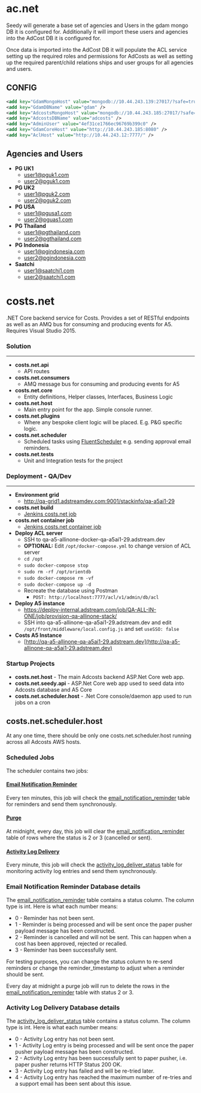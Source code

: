 # ac.net

Seedy will generate a base set of agencies and Users in the gdam mongo DB it is configured for. Additionally it will import these users and agencies into the AdCost DB it is configured for.

Once data is imported into the AdCost DB it will populate the ACL service setting up the required roles and permissions for AdCosts as well as setting up the required parent/child relations ships and user groups for all agencies and users.

CONFIG
------

```xml
<add key="GdamMongoHost" value="mongodb://10.44.243.139:27017/?safe=true" />
<add key="GdamDBName" value="gdam" />
<add key="AdcostsMongoHost" value="mongodb://10.44.243.185:27017/?safe=true" />
<add key="AdcostsDBName" value="adcosts" />
<add key="AdminUser" value="4ef31ce1766ec96769b399c0" />
<add key="GdamCoreHost" value="http://10.44.243.185:8080" />
<add key="AclHost" value="http://10.44.243.12:7777/" />
```

Agencies and Users
----
* **PG UK1**
	* user1@pguk1.com
	* user2@pguk1.com
* **PG UK2**
	* user1@pguk2.com
	* user2@pguk2.com
* **PG USA**
	* user1@pgusa1.com
	* user2@pguas1.com
* **PG Thailand**
	* user1@pgthailand.com
	* user2@pgthailand.com
* **PG Indonesia**
	* user1@pgindonesia.com
	* user2@pgindonesia.com
* **Saatchi**
	* user1@saatchi1.com
	* user2@saatchi1.com 
# costs.net


.NET Core backend service for Costs. Provides a set of RESTful endpoints as well as an AMQ bus for consuming and producing events for A5. Requires Visual Studio 2015. 

### Solution
---
* **costs.net.api**
	* API routes
* **costs.net.consumers**
	* AMQ message bus for consuming and producing events for A5
* **costs.net.core**
	* Entity definitions, Helper classes, Interfaces, Business Logic
* **costs.net.host**
	* Main entry point for the app. Simple console runner. 
* **costs.net.plugins**
	* Where any bespoke client logic will be placed. E.g. P&G specific logic.
* **costs.net.scheduler**
	* Scheduled tasks using [FluentScheduler](https://github.com/fluentscheduler/FluentScheduler) e.g. sending approval email reminders.
* **costs.net.tests**
	* Unit and Integration tests for the project



### Deployment - QA/Dev
---
* **Environment grid**
    * http://qa-grid1.adstreamdev.com:9001/stackinfo/qa-a5ai1-29
* **costs.net build**
	* [Jenkins costs.net job](https://jenkins-internal.adstream.com/job/costs-net-build/) 
* **costs.net container job**
	* [Jenkins costs.net container job](https://jenkins-internal.adstream.com/job/costs-net-container/)
* **Deploy ACL server**
    * SSH to qa-a5-allinone-docker-qa-a5ai1-29.adstream.dev
    * **OPTIONAL:** Edit ``/opt/docker-compose.yml`` to change version of ACL server
    * ``cd /opt``
    * ``sudo docker-compose stop``
    * ``sudo rm -rf /opt/orientdb``
    * ``sudo docker-compose rm -vf``
    * ``sudo docker-compose up -d``
    * Recreate the database using Postman
	    * ``POST: http://localhost:7777/acl/v1/admin/db/acl``
* **Deploy A5 instance**
    * https://deploy-internal.adstream.com/job/QA-ALL-IN-ONE/job/provision-qa-allinone-stack/
    * SSH into qa-a5-allinone-qa-a5ai1-29.adstream.dev and edit ``/opt/front/middleware/local.config.js`` and set ``useSSO: false``
* **Costs A5 Instance**
	* [http://qa-a5-allinone-qa-a5ai1-29.adstream.dev](http://qa-a5-allinone-qa-a5ai1-29.adstream.dev)
	

### Startup Projects

* **costs.net.host** - The main Adcosts backend ASP.Net Core web app.
* **costs.net.seedy.api** - ASP.Net Core web app used to seed data into Adcosts database and A5 Core
* **costs.net.scheduler.host** - .Net Core console/daemon app used to run jobs on a cron

## costs.net.scheduler.host
At any one time, there should be only one costs.net.scheduler.host running across all Adcosts AWS hosts.

### Scheduled Jobs
The scheduler contains two jobs:  

#### [Email Notification Reminder](costs.net.scheduler.core/Jobs/EmailNotificationReminderJob.cs)
Every ten minutes, this job will check the [email_notification_reminder](costs.net.database/migration/schema/V1.0/V1.0.0__Initial.sql) table for reminders and send them synchronously.  

#### [Purge](costs.net.scheduler.core/Jobs/PurgeJob.cs)
At midnight, every day, this job will clear the [email_notification_reminder](costs.net.database/migration/schema/V1.0/V1.0.0__Initial.sql) table of rows where the status is 2 or 3 (cancelled or sent).

#### [Activity Log Delivery](costs.net.scheduler.core/Jobs/ActivityLogDeliveryJob.cs)
Every minute, this job will check the [activity_log_deliver_status](costs.net.database/migration/schema/V1.1/V1.1.39__Create_activity_log_delivery_table.sql) table for monitoring activity log entries and send them synchronously.
  
### Email Notification Reminder Database details
The [email_notification_reminder](costs.net.database/migration/schema/V1.0/V1.0.0__Initial.sql) table contains a status column. The column type is int. Here is what each number means:

* 0 - Reminder has not been sent.  
* 1 - Reminder is being processed and will be sent once the paper pusher payload message has been constructed.  
* 2 - Reminder is cancelled and will not be sent. This can happen when a cost has been approved, rejected or recalled.  
* 3 - Reminder has been successfully sent.  

For testing purposes, you can change the status column to re-send reminders or change the reminder_timestamp to adjust when a reminder should be sent.

Every day at midnight a purge job will run to delete the rows in the [email_notification_reminder](costs.net.database/migration/schema/V1.0/V1.0.0__Initial.sql) table with status 2 or 3.

### Activity Log Delivery Database details
The [activity_log_deliver_status](costs.net.database/migration/schema/V1.1/V1.1.39__Create_activity_log_delivery_table.sql) table contains a status column. The column type is int. Here is what each number means:

* 0 - Activity Log entry has not been sent.
* 1 - Activity Log entry is being processed and will be sent once the paper pusher payload message has been constructed.
* 2 - Activity Log entry has been successfully sent to paper pusher, i.e. paper pusher returns HTTP Status 200 OK.
* 3 - Activity Log entry has failed and will be re-tried later.
* 4 - Activity Log entry has reached the maximum number of re-tries and a support email has been sent about this issue.
